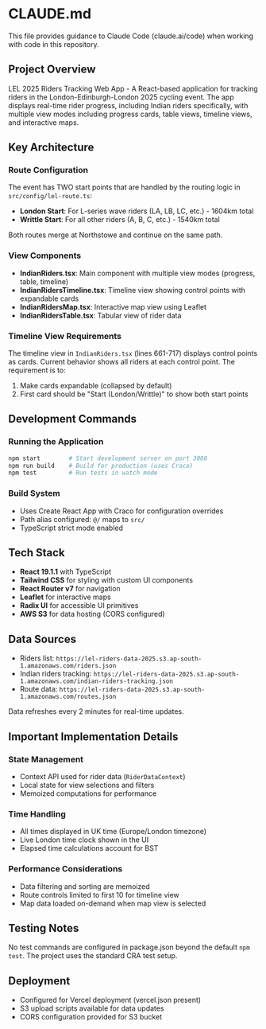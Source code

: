 # CLAUDE.md

This file provides guidance to Claude Code (claude.ai/code) when working with code in this repository.

## Project Overview

LEL 2025 Riders Tracking Web App - A React-based application for tracking riders in the London-Edinburgh-London 2025 cycling event. The app displays real-time rider progress, including Indian riders specifically, with multiple view modes including progress cards, table views, timeline views, and interactive maps.

## Key Architecture

### Route Configuration
The event has TWO start points that are handled by the routing logic in `src/config/lel-route.ts`:
- **London Start**: For L-series wave riders (LA, LB, LC, etc.) - 1604km total
- **Writtle Start**: For all other riders (A, B, C, etc.) - 1540km total

Both routes merge at Northstowe and continue on the same path.

### View Components
- **IndianRiders.tsx**: Main component with multiple view modes (progress, table, timeline)
- **IndianRidersTimeline.tsx**: Timeline view showing control points with expandable cards
- **IndianRidersMap.tsx**: Interactive map view using Leaflet
- **IndianRidersTable.tsx**: Tabular view of rider data

### Timeline View Requirements
The timeline view in `IndianRiders.tsx` (lines 661-717) displays control points as cards. Current behavior shows all riders at each control point. The requirement is to:
1. Make cards expandable (collapsed by default)
2. First card should be "Start (London/Writtle)" to show both start points

## Development Commands

### Running the Application
```bash
npm start        # Start development server on port 3000
npm run build    # Build for production (uses Craco)
npm test         # Run tests in watch mode
```

### Build System
- Uses Create React App with Craco for configuration overrides
- Path alias configured: `@/` maps to `src/`
- TypeScript strict mode enabled

## Tech Stack

- **React 19.1.1** with TypeScript
- **Tailwind CSS** for styling with custom UI components
- **React Router v7** for navigation
- **Leaflet** for interactive maps
- **Radix UI** for accessible UI primitives
- **AWS S3** for data hosting (CORS configured)

## Data Sources

- Riders list: `https://lel-riders-data-2025.s3.ap-south-1.amazonaws.com/riders.json`
- Indian riders tracking: `https://lel-riders-data-2025.s3.ap-south-1.amazonaws.com/indian-riders-tracking.json`
- Route data: `https://lel-riders-data-2025.s3.ap-south-1.amazonaws.com/routes.json`

Data refreshes every 2 minutes for real-time updates.

## Important Implementation Details

### State Management
- Context API used for rider data (`RiderDataContext`)
- Local state for view selections and filters
- Memoized computations for performance

### Time Handling
- All times displayed in UK time (Europe/London timezone)
- Live London time clock shown in the UI
- Elapsed time calculations account for BST

### Performance Considerations
- Data filtering and sorting are memoized
- Route controls limited to first 10 for timeline view
- Map data loaded on-demand when map view is selected

## Testing Notes

No test commands are configured in package.json beyond the default `npm test`. The project uses the standard CRA test setup.

## Deployment

- Configured for Vercel deployment (vercel.json present)
- S3 upload scripts available for data updates
- CORS configuration provided for S3 bucket
